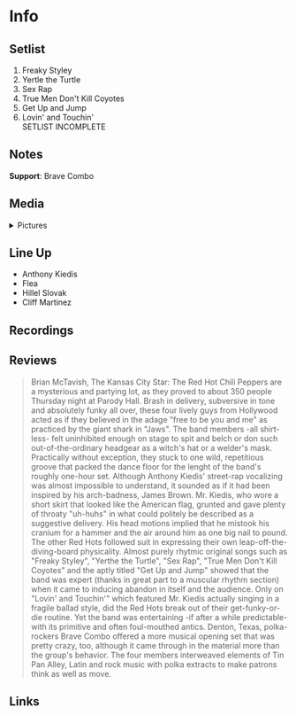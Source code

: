 # Info

## Setlist

1. Freaky Styley
2. Yertle the Turtle
3. Sex Rap
4. True Men Don't Kill Coyotes
5. Get Up and Jump
6. Lovin' and Touchin'
<br>SETLIST INCOMPLETE

## Notes

**Support**: Brave Combo

## Media 

<details>
  <summary>Pictures</summary>
  <img alt="Clipping" title="Clipping" src="19851205a.jpg" height="200" />
</details>

## Line Up

* Anthony Kiedis
* Flea
* Hillel Slovak
* Cliff Martinez

## Recordings


## Reviews

> Brian McTavish, The Kansas City Star:
The Red Hot Chili Peppers are a mysterious and partying lot, as they proved to about 350 people Thursday night at Parody Hall.
Brash in delivery, subversive in tone and absolutely funky all over, these four lively guys from Hollywood acted as if they believed in the adage "free to be you and me" as practiced by the giant shark in "Jaws".
The band members -all shirt-less- felt uninhibited enough on stage to spit and belch or don such out-of-the-ordinary headgear as a witch's hat or a welder's mask. Practically without exception, they stuck to one wild, repetitious groove that packed the dance floor for the lenght of the band's roughly one-hour set.
Although Anthony Kiedis' street-rap vocalizing was almost impossible to understand, it sounded as if it had been inspired by his arch-badness, James Brown. Mr. Kiedis, who wore a short skirt that looked like the American flag, grunted and gave plenty of throaty "uh-huhs" in what could politely be described as a suggestive delivery.
His head motions implied that he mistook his cranium for a hammer and the air around him as one big nail to pound. The other Red Hots followed suit in expressing their own leap-off-the-diving-board physicality.
Almost purely rhytmic original songs such as "Freaky Styley", "Yerthe the Turtle", "Sex Rap", "True Men Don't Kill Coyotes" and the aptly titled "Get Up and Jump" showed that the band was expert (thanks in great part to a muscular rhythm section) when it came to inducing abandon in itself and the audience.
Only on "Lovin' and Touchin'" which featured Mr. Kiedis actually singing in a fragile ballad style, did the Red Hots break out of their get-funky-or-die routine. Yet the band was entertaining -if after a while predictable- with its primitive and often foul-mouthed antics.
Denton, Texas, polka-rockers Brave Combo offered a more musical opening set that was pretty crazy, too, although it came through in the material more than the group's behavior. The four members interweaved elements of Tin Pan Alley, Latin and rock music with polka extracts to make patrons think as well as move.

## Links
